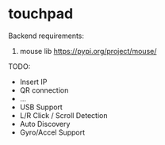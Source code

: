 # touchpad

Backend requirements:
1) mouse lib 
https://pypi.org/project/mouse/


TODO:
* Insert IP
* QR connection
* ...
* USB Support
* L/R Click / Scroll Detection
* Auto Discovery
* Gyro/Accel Support
